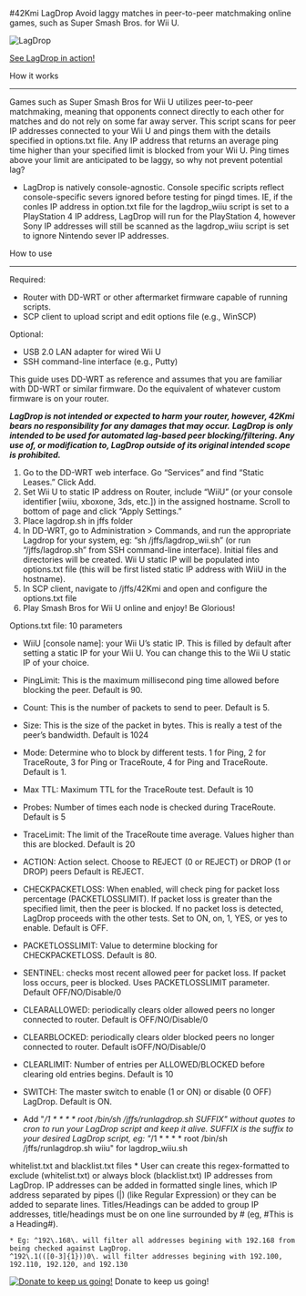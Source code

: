 #42Kmi LagDrop
Avoid laggy matches in peer-to-peer matchmaking online games, such as Super Smash Bros. for Wii U.

![LagDrop](http://i.imgur.com/GGJmYyr.png)

[See LagDrop in action!](https://www.youtube.com/watch?v=6g9MiaE-2k0)

How it works
________________
Games such as Super Smash Bros for Wii U utilizes peer-to-peer matchmaking, meaning that opponents connect directly to each other for matches and do not rely on some far away server. This script scans for peer IP addresses connected to your Wii U and pings them with the details specified in options.txt file. Any IP address that returns an average ping time higher than your specified limit is blocked from your Wii U. Ping times above your limit are anticipated to be laggy, so why not prevent potential lag?

* LagDrop is natively console-agnostic. Console specific scripts reflect console-specific severs ignored before testing for pingd times. IE, if the conles IP address in option.txt file for the lagdrop_wiiu script is set to a PlayStation 4 IP address, LagDrop will run for the PlayStation 4, however Sony IP addresses will still be scanned as the lagdrop_wiiu script is set to ignore Nintendo sever IP addresses.


How to use
________________
Required:
* Router with DD-WRT or other aftermarket firmware capable of running scripts.
* SCP client to upload script and edit options file (e.g., WinSCP)


Optional:
* USB 2.0 LAN adapter for wired Wii U 
* SSH command-line interface (e.g., Putty) 


This guide uses DD-WRT as reference and assumes that you are familiar with DD-WRT or similar firmware. Do the equivalent of whatever custom firmware is on your router.


***LagDrop is not intended or expected to harm your router, however, 42Kmi bears no responsibility for any damages that may occur.***
***LagDrop is only intended to be used for automated lag-based peer blocking/filtering. Any use of, or modification to, LagDrop outside of its original intended scope is prohibited.***


1. Go to the DD-WRT web interface. Go “Services” and find “Static Leases.” Click Add.
2. Set Wii U to static IP address on Router, include “WiiU” (or your console identifier [wiiu, xboxone, 3ds, etc.]) in the assigned hostname. Scroll to bottom of page and click “Apply Settings.” 
3. Place lagdrop.sh in jffs folder
4. In DD-WRT, go to Administration > Commands, and run  the appropriate Lagdrop for your system, eg: “sh /jffs/lagdrop_wii.sh” (or run “/jffs/lagdrop.sh” from SSH command-line interface). Initial files and directories will be created. Wii U static IP will be populated into options.txt file (this will be first listed static IP address with WiiU in the hostname).
5. In SCP client, navigate to /jffs/42Kmi and open and configure the options.txt file
6. Play Smash Bros for Wii U online and enjoy! Be Glorious!

Options.txt file: 10 parameters
* WiiU [console name]: your Wii U’s static IP. This is filled by default after setting a static IP for your Wii U. You can change this to the Wii U static IP of your choice.
* PingLimit: This is the maximum millisecond ping time allowed before blocking the peer. Default is 90.
* Count: This is the number of packets to send to peer. Default is 5.
* Size: This is the size of the packet in bytes. This is really a test of the peer’s bandwidth. Default is 1024
* Mode: Determine who to block by different tests. 1 for Ping, 2 for TraceRoute, 3 for Ping or TraceRoute, 4 for Ping and TraceRoute. Default is 1.
* Max TTL: Maximum TTL for the TraceRoute test. Default is 10
* Probes: Number of times each node is checked during TraceRoute. Default is 5
* TraceLimit: The limit of the TraceRoute time average. Values higher than this are blocked. Default is 20
* ACTION: Action select. Choose to REJECT (0 or REJECT) or DROP (1 or DROP) peers Default is REJECT.
* CHECKPACKETLOSS: When enabled, will check ping for packet loss percentage (PACKETLOSSLIMIT). If packet loss is greater than the specified limit, then the peer is blocked. If no packet loss is detected, LagDrop proceeds with the other tests. Set to ON, on, 1, YES, or yes to enable. Default is OFF.
* PACKETLOSSLIMIT: Value to determine blocking for CHECKPACKETLOSS. Default is 80.
* SENTINEL: checks most recent allowed peer for packet loss. If packet loss occurs, peer is blocked. Uses PACKETLOSSLIMIT parameter. Default OFF/NO/Disable/0
* CLEARALLOWED: periodically clears older allowed peers no longer connected to router. Default is OFF/NO/Disable/0
* CLEARBLOCKED: periodically clears older blocked peers no longer connected to router. Default isOFF/NO/Disable/0
* CLEARLIMIT: Number of entries per ALLOWED/BLOCKED before clearing old entries begins. Default is 10
* SWITCH: The master switch to enable (1 or ON) or disable (0 OFF) LagDrop. Default is ON.

* Add "*/1 * * * * root /bin/sh /jffs/runlagdrop.sh SUFFIX" without quotes to cron to run your LagDrop script and keep it alive. SUFFIX is the suffix to your desired LagDrop script, eg: "*/1 * * * * root /bin/sh /jffs/runlagdrop.sh wiiu" for lagdrop_wiiu.sh

whitelist.txt and blacklist.txt files
	* User can create this regex-formatted to exclude (whitelist.txt) or always block (blacklist.txt) IP addresses from LagDrop. IP addresses can be added in formatted single lines, which IP address separated by pipes (|) (like Regular Expression) or they can be added to separate lines. Titles/Headings can be added to group IP addresses, title/headings must be on one line surrounded by # (eg, #This is a Heading#). 
	
	* Eg: ^192\.168\. will filter all addresses begining with 192.168 from being checked against LagDrop.
	^192\.1(([0-3]{1}))0\. will filter addresses begining with 192.100, 192.110, 192.120, and 192.130

[![Donate to keep us going!](https://www.paypalobjects.com/en_US/i/btn/btn_donateCC_LG.gif)](https://www.paypal.com/cgi-bin/webscr?cmd=_s-xclick&hosted_button_id=HA78KL8EWDJ8Q)
Donate to keep us going!
